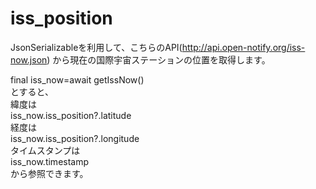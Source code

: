 # iss_position

JsonSerializableを利用して、こちらのAPI(http://api.open-notify.org/iss-now.json)
から現在の国際宇宙ステーションの位置を取得します。

final iss_now=await getIssNow()<br>
とすると、<br>
緯度は<br>iss_now.iss_position?.latitude<br>
経度は<br>iss_now.iss_position?.longitude<br>
タイムスタンプは<br>iss_now.timestamp<br>
から参照できます。
